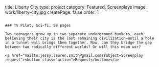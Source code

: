 title: Liberty City
type: project
category: Featured, Screenplays
image: work/liberty-city.jpg
createPage: false
order: 1


~~~

### TV Pilot, Sci-fi, 58 pages

Two teenagers grow up in two separate underground bunkers, each believing their city is the last remaining civilization—until a hole in a tunnel wall brings them together. Now, can they bridge the gap between two radically different worlds? Or will this mean war?

<a href="mailto:jessy.lauren.smith@gmail.com?subject=Screenplay request"><button class="action">Request</button></a>